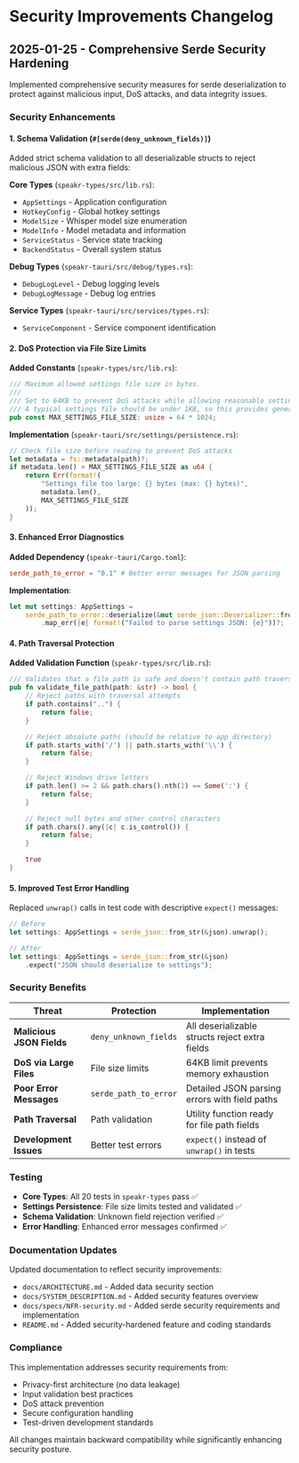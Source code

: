 # Security Improvements Changelog

## 2025-01-25 - Comprehensive Serde Security Hardening

Implemented comprehensive security measures for serde deserialization to protect against malicious
input, DoS attacks, and data integrity issues.

### Security Enhancements

#### 1. Schema Validation (`#[serde(deny_unknown_fields)]`)

Added strict schema validation to all deserializable structs to reject malicious JSON with extra
fields:

**Core Types** (`speakr-types/src/lib.rs`):

- `AppSettings` - Application configuration
- `HotkeyConfig` - Global hotkey settings
- `ModelSize` - Whisper model size enumeration
- `ModelInfo` - Model metadata and information
- `ServiceStatus` - Service state tracking
- `BackendStatus` - Overall system status

**Debug Types** (`speakr-tauri/src/debug/types.rs`):

- `DebugLogLevel` - Debug logging levels
- `DebugLogMessage` - Debug log entries

**Service Types** (`speakr-tauri/src/services/types.rs`):

- `ServiceComponent` - Service component identification

#### 2. DoS Protection via File Size Limits

**Added Constants** (`speakr-types/src/lib.rs`):

```rust
/// Maximum allowed settings file size in bytes.
///
/// Set to 64KB to prevent DoS attacks while allowing reasonable settings growth.
/// A typical settings file should be under 1KB, so this provides generous headroom.
pub const MAX_SETTINGS_FILE_SIZE: usize = 64 * 1024;
```

**Implementation** (`speakr-tauri/src/settings/persistence.rs`):

```rust
// Check file size before reading to prevent DoS attacks
let metadata = fs::metadata(path)?;
if metadata.len() > MAX_SETTINGS_FILE_SIZE as u64 {
    return Err(format!(
        "Settings file too large: {} bytes (max: {} bytes)",
        metadata.len(),
        MAX_SETTINGS_FILE_SIZE
    ));
}
```

#### 3. Enhanced Error Diagnostics

**Added Dependency** (`speakr-tauri/Cargo.toml`):

```toml
serde_path_to_error = "0.1" # Better error messages for JSON parsing
```

**Implementation**:

```rust
let mut settings: AppSettings =
    serde_path_to_error::deserialize(&mut serde_json::Deserializer::from_str(&content))
        .map_err(|e| format!("Failed to parse settings JSON: {e}"))?;
```

#### 4. Path Traversal Protection

**Added Validation Function** (`speakr-types/src/lib.rs`):

```rust
/// Validates that a file path is safe and doesn't contain path traversal attempts.
pub fn validate_file_path(path: &str) -> bool {
    // Reject paths with traversal attempts
    if path.contains("..") {
        return false;
    }

    // Reject absolute paths (should be relative to app directory)
    if path.starts_with('/') || path.starts_with('\\') {
        return false;
    }

    // Reject Windows drive letters
    if path.len() >= 2 && path.chars().nth(1) == Some(':') {
        return false;
    }

    // Reject null bytes and other control characters
    if path.chars().any(|c| c.is_control()) {
        return false;
    }

    true
}
```

#### 5. Improved Test Error Handling

Replaced `unwrap()` calls in test code with descriptive `expect()` messages:

```rust
// Before
let settings: AppSettings = serde_json::from_str(&json).unwrap();

// After
let settings: AppSettings = serde_json::from_str(&json)
    .expect("JSON should deserialize to settings");
```

### Security Benefits

| Threat                    | Protection            | Implementation                                 |
| ------------------------- | --------------------- | ---------------------------------------------- |
| **Malicious JSON Fields** | `deny_unknown_fields` | All deserializable structs reject extra fields |
| **DoS via Large Files**   | File size limits      | 64KB limit prevents memory exhaustion          |
| **Poor Error Messages**   | `serde_path_to_error` | Detailed JSON parsing errors with field paths  |
| **Path Traversal**        | Path validation       | Utility function ready for file path fields    |
| **Development Issues**    | Better test errors    | `expect()` instead of `unwrap()` in tests      |

### Testing

- **Core Types**: All 20 tests in `speakr-types` pass ✅
- **Settings Persistence**: File size limits tested and validated ✅
- **Schema Validation**: Unknown field rejection verified ✅
- **Error Handling**: Enhanced error messages confirmed ✅

### Documentation Updates

Updated documentation to reflect security improvements:

- `docs/ARCHITECTURE.md` - Added data security section
- `docs/SYSTEM_DESCRIPTION.md` - Added security features overview
- `docs/specs/NFR-security.md` - Added serde security requirements and implementation
- `README.md` - Added security-hardened feature and coding standards

### Compliance

This implementation addresses security requirements from:

- Privacy-first architecture (no data leakage)
- Input validation best practices
- DoS attack prevention
- Secure configuration handling
- Test-driven development standards

All changes maintain backward compatibility while significantly enhancing security posture.
